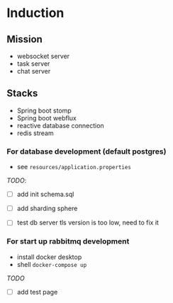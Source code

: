 # Induction
## Mission
- websocket server
- task server
- chat server
## Stacks
- Spring boot stomp
- Spring boot webflux
- reactive database connection
- redis stream

### For database development (default postgres)
- see `resources/application.properties`

*TODO*:
- [ ] add init schema.sql
- [ ] add sharding sphere
- [ ] test db server tls version is too low, need to fix it


### For start up rabbitmq development
- install docker desktop
- shell `docker-compose up`

*TODO*

- [ ]  add test page